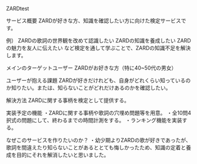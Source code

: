 ZARDtest

サービス概要
ZARDが好きな方、知識を確認したい方に向けた検定サービスです。

例） ZARDの歌詞の世界観を改めて認識したい ZARDの知識を養成したい ZARDの魅力を友人に伝えたい
    など検定を通して学ぶことで、ZARDの知識不足を解決します。


メインのターゲットユーザー
ZARDがお好きな方（特に40~50代の男女）

ユーザーが抱える課題
ZARDが好きだけれども、自身がどれくらい知っているのか知りたい。または、知らないことがどれだけあるのかを確認したい。

解決方法
ZARDに関する事柄を検定として提供する。

実装予定の機能
・ZARDに関する事柄や歌詞の穴埋め問題等を用意。 
・全10問4択式の問題にして、終わるまでの時間計測をする。
・ランキング機能を実装する。

なぜこのサービスを作りたいのか？
・幼少期よりZARDの歌が好きであったが、歌詞を間違えたり知らないことがあるととても悔しかったため、知識の定着と養成を目的にそれを解消したいと思いました。